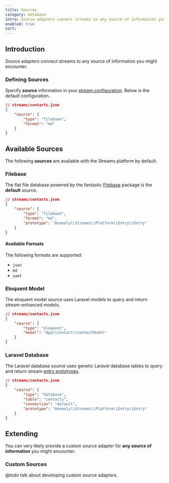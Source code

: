 ```yaml
---
title: Sources
category: database
intro: Source adapters connect streams to any source of information you might encounter.
enabled: true
sort:
---
```


## Introduction

Source adapters connect streams to any source of information you might encounter.

### Defining Sources 

Specify **source** information in your [stream configuration](streams#defining-streams). Below is the default configuration.

```json
// streams/contacts.json
{
    "source": {
        "type": "filebase",
        "format": "md"
    }
}
```

## Available Sources

The following **sources** are available with the Streams platform by default.

### Filebase

The flat file database powered by the fantastic [Filebase](https://figt) package is the **default** source.

```json
// streams/contacts.json
{
    "source": {
        "type": "filebase",
        "format": "md",
        "prototype": "Anomaly\\Streams\\Platform\\Entry\\Entry"
    }
}
```

#### Available Formats

The following formats are supported:

- `json`
- `md`
- `yaml`

### Eloquent Model

The eloquent model source uses Laravel models to query and return stream-enhanced models.

```json
// streams/contacts.json
{
    "source": {
        "type": "eloquent",
        "model": "App\\Contact\\ContactModel"
    }
}
```

### Laravel Database

The Laravel database source uses genetic Laravel database tables to query and return stream [entry prototypes](entries).

```json
// streams/contacts.json
{
    "source": {
        "type": "database",
        "table": "contacts",
        "connection": "default",
        "prototype": "Anomaly\\Streams\\Platform\\Entry\\Entry"
    }
}
```

## Extending

You can very likely provide a custom source adapter for **any source of information** you might encounter.

### Custom Sources

@todo talk about developing custom source adapters.
